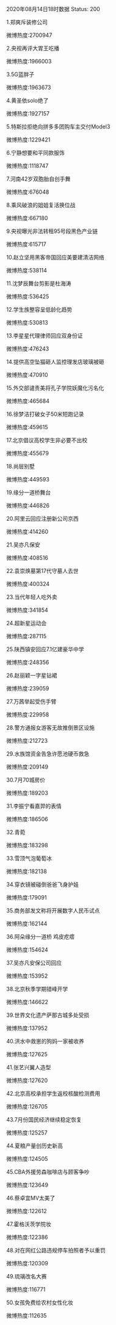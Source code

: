 2020年08月14日18时数据
Status: 200

1.郑爽斥装修公司

微博热度:2700947

2.央视再评大胃王吃播

微博热度:1966003

3.5G蓝胖子

微博热度:1963673

4.黄圣依solo绝了

微博热度:1927157

5.特斯拉拒绝向拼多多团购车主交付Model3

微博热度:1229421

6.宁静想要和平同款服饰

微博热度:1118747

7.河南42岁双胞胎自创手舞

微博热度:676048

8.乘风破浪的姐姐复活换位战

微博热度:667180

9.央视曝光非法转租95号段黑色产业链

微博热度:615717

10.赵立坚用黑客帝国回应美要建清洁网络

微博热度:538114

11.沈梦辰舞台剪影是杜海涛

微博热度:536425

12.学生族整容呈低龄化趋势

微博热度:530813

13.李星星代理律师回应双身份证

微博热度:476243

14.提供高空坠猫砸人监控理发店玻璃被砸

微博热度:470910

15.外交部谴责美将孔子学院妖魔化污名化

微博热度:465684

16.徐梦洁打破女子50米短跑记录

微博热度:459615

17.北京倡议高校学生非必要不出校

微博热度:455679

18.尚层别墅

微博热度:449593

19.缘分一道桥舞台

微博热度:446826

20.阿里云回应注册新公司京西

微博热度:414260

21.吴亦凡保安

微博热度:408516

22.袁崇焕墓第17代守墓人去世

微博热度:400324

23.当代年轻人吃外卖

微博热度:341854

24.超新星运动会

微博热度:287115

25.陕西镇安回应7.1亿建豪华中学

微博热度:248356

26.赵丽颖一字星钻裙

微博热度:239059

27.万茜举起受伤手臂

微博热度:229958

28.警方通报女游客无故推倒景区设施

微博热度:212723

29.水族馆资金告急许愿池硬币救急

微博热度:209149

30.7月70城房价

微博热度:189203

31.李振宁看嘉羿的表情

微博热度:186506

32.青菀

微博热度:183298

33.雪顶气泡葡萄冰

微博热度:182138

34.穿衣镜被碰倒爸爸飞身护娃

微博热度:179091

35.商务部发文称将开展数字人民币试点

微博热度:162144

36.阿朵缘分一道桥 鸡皮疙瘩

微博热度:154624

37.吴亦凡安保公司回应

微博热度:153952

38.北京秋季学期错峰开学

微博热度:146622

39.世界文化遗产萨那古城多处受损

微博热度:137952

40.洪水中救崽的狗妈一家被收养

微博热度:127625

41.张艺兴翼人造型

微博热度:127620

42.北京高校承担学生返校核酸检测费用

微博热度:126705

43.7月份国民经济继续稳定恢复

微博热度:125257

44.夏粮产量创历史新高

微博热度:124505

45.CBA外援劳森咖啡店与顾客争吵

微博热度:123649

46.蔡卓宜MV太美了

微博热度:122612

47.霍格沃茨学院妆

微博热度:122386

48.对在网红公路违规停车拍照者予以重罚

微博热度:120309

49.琉璃改名大赛

微博热度:116771

50.女孩免费给农村女性化妆

微博热度:112635

